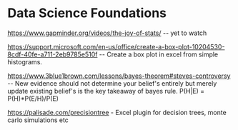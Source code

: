 # Data Science Foundations

https://www.gapminder.org/videos/the-joy-of-stats/ -- yet to watch

https://support.microsoft.com/en-us/office/create-a-box-plot-10204530-8cdf-40fe-a711-2eb9785e510f -- Create a box plot in excel from simple histograms.

https://www.3blue1brown.com/lessons/bayes-theorem#steves-controversy  -- New evidence should not determine your belief's entirely but merely update existing belief's is the key takeaway of bayes rule. P(H|E) = P(H)*P(E/H)/P(E)

https://palisade.com/precisiontree - Excel plugin for decision trees, monte carlo simulations etc
